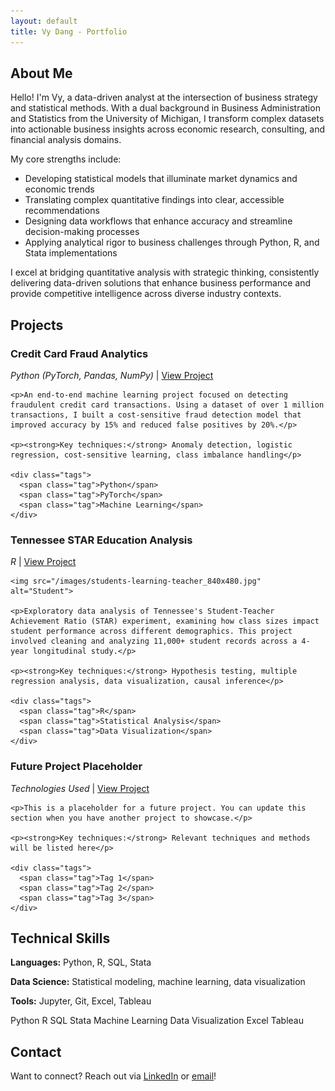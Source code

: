 ```yaml
---
layout: default
title: Vy Dang - Portfolio
---
```


<div id="about">
  <h2>About Me</h2>
  <p>Hello! I'm Vy, a data-driven analyst at the intersection of business strategy and statistical methods. With a dual background in Business Administration and Statistics from the University of Michigan, I transform complex datasets into actionable business insights across economic research, consulting, and financial analysis domains.</p>
  
  <p>My core strengths include:</p>
  <ul>
    <li>Developing statistical models that illuminate market dynamics and economic trends</li>
    <li>Translating complex quantitative findings into clear, accessible recommendations</li>
    <li>Designing data workflows that enhance accuracy and streamline decision-making processes</li>
    <li>Applying analytical rigor to business challenges through Python, R, and Stata implementations</li>
  </ul>
  
  <p>I excel at bridging quantitative analysis with strategic thinking, consistently delivering data-driven solutions that enhance business performance and provide competitive intelligence across diverse industry contexts.</p>
</div>

<div id="projects">
  <h2>Projects</h2>
  
  <div class="project">
    <h3>Credit Card Fraud Analytics</h3>
    <p><em>Python (PyTorch, Pandas, NumPy)</em> | <a href="https://github.com/vydang02/STATS-507-Credit-Card-Fraud-Detection-NLP-Model">View Project</a></p>
    
    <p>An end-to-end machine learning project focused on detecting fraudulent credit card transactions. Using a dataset of over 1 million transactions, I built a cost-sensitive fraud detection model that improved accuracy by 15% and reduced false positives by 20%.</p>
    
    <p><strong>Key techniques:</strong> Anomaly detection, logistic regression, cost-sensitive learning, class imbalance handling</p>
    
    <div class="tags">
      <span class="tag">Python</span>
      <span class="tag">PyTorch</span>
      <span class="tag">Machine Learning</span>
    </div>
  </div>
  
  <div class="project">
    <h3>Tennessee STAR Education Analysis</h3>
    <p><em>R</em> | <a href="https://github.com/vydang02/Tennessee-STAR-EDA-Project">View Project</a></p>
    
    <img src="/images/students-learning-teacher_840x480.jpg" alt="Student">
    
    <p>Exploratory data analysis of Tennessee's Student-Teacher Achievement Ratio (STAR) experiment, examining how class sizes impact student performance across different demographics. This project involved cleaning and analyzing 11,000+ student records across a 4-year longitudinal study.</p>
    
    <p><strong>Key techniques:</strong> Hypothesis testing, multiple regression analysis, data visualization, causal inference</p>
    
    <div class="tags">
      <span class="tag">R</span>
      <span class="tag">Statistical Analysis</span>
      <span class="tag">Data Visualization</span>
    </div>
  </div>
  
  <div class="project">
    <h3>Future Project Placeholder</h3>
    <p><em>Technologies Used</em> | <a href="#">View Project</a></p>
    
    <p>This is a placeholder for a future project. You can update this section when you have another project to showcase.</p>
    
    <p><strong>Key techniques:</strong> Relevant techniques and methods will be listed here</p>
    
    <div class="tags">
      <span class="tag">Tag 1</span>
      <span class="tag">Tag 2</span>
      <span class="tag">Tag 3</span>
    </div>
  </div>
</div>

<div id="skills">
  <h2>Technical Skills</h2>
  
  <p><strong>Languages:</strong> Python, R, SQL, Stata</p>
  <p><strong>Data Science:</strong> Statistical modeling, machine learning, data visualization</p>
  <p><strong>Tools:</strong> Jupyter, Git, Excel, Tableau</p>
  
  <div class="tags">
    <span class="tag">Python</span>
    <span class="tag">R</span>
    <span class="tag">SQL</span>
    <span class="tag">Stata</span>
    <span class="tag">Machine Learning</span>
    <span class="tag">Data Visualization</span>
    <span class="tag">Excel</span>
    <span class="tag">Tableau</span>
  </div>
</div>

<div id="contact">
  <h2>Contact</h2>
  <p>Want to connect? Reach out via <a href="https://www.linkedin.com/in/khanh-vy-dang/">LinkedIn</a> or <a href="mailto:vykdang@gmail.com">email</a>!</p>
</div>
